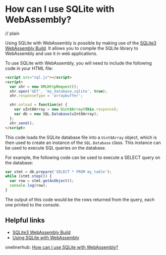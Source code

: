 # How can I use SQLite with WebAssembly?
// plain

Using SQLite with WebAssembly is possible by making use of the [SQLite3 WebAssembly Build](https://github.com/kripken/sql.js). It allows you to compile the SQLite library to WebAssembly and use it in web applications.

To use SQLite with WebAssembly, you will need to include the following code in your HTML file:

```html
<script src="sql.js"></script>
<script>
  var xhr = new XMLHttpRequest();
  xhr.open('GET', 'my_database.sqlite', true);
  xhr.responseType = 'arraybuffer';

  xhr.onload = function(e) {
    var uInt8Array = new Uint8Array(this.response);
    var db = new SQL.Database(uInt8Array);
  };
  xhr.send();
</script>
```

This code loads the SQLite database file into a `Uint8Array` object, which is then used to create an instance of the `SQL.Database` class. This instance can be used to execute SQL queries on the database.

For example, the following code can be used to execute a SELECT query on the database:

```javascript
var stmt = db.prepare('SELECT * FROM my_table');
while (stmt.step()) {
  var row = stmt.getAsObject();
  console.log(row);
}
```

The output of this code would be the rows returned from the query, each one printed to the console.

## Helpful links

- [SQLite3 WebAssembly Build](https://github.com/kripken/sql.js)
- [Using SQLite with WebAssembly](https://developer.mozilla.org/en-US/docs/WebAssembly/Using_the_JavaScript_API_for_SQLite)

onelinerhub: [How can I use SQLite with WebAssembly?](https://onelinerhub.com/sqlite/how-can-i-use-sqlite-with-webassembly)